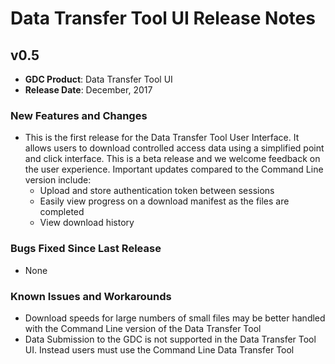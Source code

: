 # Data Transfer Tool UI Release Notes

## v0.5
* __GDC Product__: Data Transfer Tool UI
* __Release Date__: December, 2017


### New Features and Changes
* This is the first release for the Data Transfer Tool User Interface.  It allows users to download controlled access data using a simplified point and click interface.  This is a beta release and we welcome feedback on the user experience.  Important updates compared to the Command Line version include:
  * Upload and store authentication token between sessions
  * Easily view progress on a download manifest as the files are completed
  * View download history

### Bugs Fixed Since Last Release
* None

### Known Issues and Workarounds
* Download speeds for large numbers of small files may be better handled with the Command Line version of the Data Transfer Tool
* Data Submission to the GDC is not supported in the Data Transfer Tool UI.  Instead users must use the Command Line Data Transfer Tool
